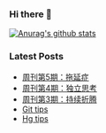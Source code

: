 ### Hi there 👋

[![Anurag's github stats](https://github-readme-stats.vercel.app/api?username=gd4ark)](https://github.com/anuraghazra/github-readme-stats)

### Latest Posts

<!-- BLOG-POST-LIST:START -->
- [周刊第5期：拖延症](https://4ark.me/post/weekly-05.html)
- [周刊第4期：独立思考](https://4ark.me/post/weekly-04.html)
- [周刊第3期：持续折腾](https://4ark.me/post/weekly-03.html)
- [Git tips](https://4ark.me/post/git-tips.html)
- [Hg tips](https://4ark.me/post/hg-tips.html)
<!-- BLOG-POST-LIST:END -->
